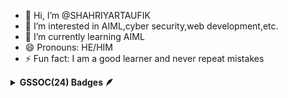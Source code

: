 - 👋 Hi, I’m @SHAHRIYARTAUFIK
- 👀 I’m interested in AIML,cyber security,web development,etc.
- 🌱 I’m currently learning AIML
- 😄 Pronouns: HE/HIM
- ⚡ Fun fact: I am a good learner and never repeat mistakes

<!---
SHAHRIYARTAUFIK/SHAHRIYARTAUFIK is a ✨ special ✨ repository because its `README.md` (this file) appears on your GitHub profile.
You can click the Preview link to take a look at your changes.
--->

<details>	
 <summary><b>GSSOC(24) Badges 🪶</b></summary><br>
<div style='display:flex; align-items:center; gap: 10px;' align='center'><a href="https://gssoc.girlscript.tech/leaderboard">
<img src="https://raw.githubusercontent.com/GSSoC24/Postman-Challenge/main/docs/assets/Postman%20White.png" width="100px" height="100px" />
</div>
</details>
